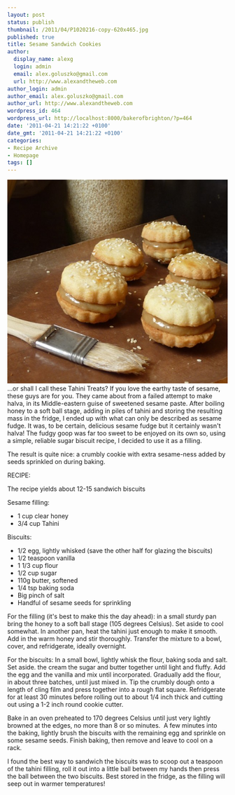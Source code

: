 ```yaml
---
layout: post
status: publish
thumbnail: /2011/04/P1020216-copy-620x465.jpg
published: true
title: Sesame Sandwich Cookies
author:
  display_name: alexg
  login: admin
  email: alex.goluszko@gmail.com
  url: http://www.alexandtheweb.com
author_login: admin
author_email: alex.goluszko@gmail.com
author_url: http://www.alexandtheweb.com
wordpress_id: 464
wordpress_url: http://localhost:8000/bakerofbrighton/?p=464
date: '2011-04-21 14:21:22 +0100'
date_gmt: '2011-04-21 14:21:22 +0100'
categories:
- Recipe Archive
- Homepage
tags: []
---
```

<p><a href="/images/2011/04/P1020216-copy.jpg"><img class="alignnone size-medium wp-image-466" title="Sesame sandwich cookies" src="/images/2011/04/P1020216-copy-620x465.jpg" alt="Sesame sandwich cookies" width="620" height="465" /></a><br />
...or shall I call these Tahini Treats? If you love the earthy taste of sesame, these guys are for you. They came about from a failed attempt to make halva, in its Middle-eastern guise of sweetened sesame paste. After boiling honey to a soft ball stage, adding in piles of tahini and storing the resulting mass in the fridge, I ended up with what can only be described as sesame fudge. It was, to be certain, delicious sesame fudge but it certainly wasn't halva! The fudgy goop was far too sweet to be enjoyed on its own so, using a simple, reliable sugar biscuit recipe, I decided to use it as a filling.</p>
<p>The result is quite nice: a crumbly cookie with extra sesame-ness added by seeds sprinkled on during baking.</p>
<p>RECIPE:</p>
<p>The recipe yields about 12-15 sandwich biscuits</p>
<p>Sesame filling:</p>
<ul>
<li>1 cup clear honey</li>
<li>3/4 cup Tahini</li>
</ul>
<p>Biscuits:</p>
<ul>
<li>1/2 egg, lightly whisked (save the other half for glazing the biscuits)</li>
<li>1/2 teaspoon vanilla</li>
<li>1 1/3 cup flour</li>
<li>1/2 cup sugar</li>
<li>110g butter, softened</li>
<li>1/4 tsp baking soda</li>
<li>Big pinch of salt</li>
<li>Handful of sesame seeds for sprinkling</li>
</ul>
<p>For the filling (it's best to make this the day ahead): in a small sturdy pan bring the honey to a soft ball stage (105 degrees Celsius). Set aside to cool somewhat. In another pan, heat the tahini just enough to make it smooth. Add in the warm honey and stir thoroughly. Transfer the mixture to a bowl, cover, and refridgerate, ideally overnight.</p>
<p>For the biscuits: In a small bowl, lightly whisk the flour, baking soda and salt. Set aside. the cream the sugar and butter together until light and fluffy. Add the egg and the vanilla and mix until incorporated. Gradually add the flour, in about three batches, until just mixed in. Tip the crumbly dough onto a length of cling film and press together into a rough flat square. Refridgerate for at least 30 minutes before rolling out to about 1/4 inch thick and cutting out using a 1-2 inch round cookie cutter.</p>
<p>Bake in an oven preheated to 170 degrees Celsius until just very lightly browned at the edges, no more than 8 or so minutes.  A few minutes into the baking, lightly brush the biscuits with the remaining egg and sprinkle on some sesame seeds. Finish baking, then remove and leave to cool on a rack.</p>
<p>I found the best way to sandwich the biscuits was to scoop out a teaspoon of the tahini filling, roll it out into a little ball between my hands then press the ball between the two biscuits. Best stored in the fridge, as the filling will seep out in warmer temperatures!</p>
